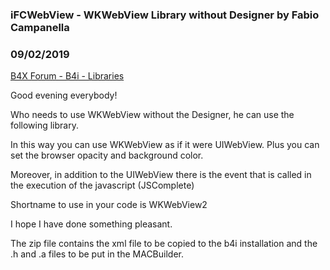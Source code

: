 ### iFCWebView - WKWebView Library without Designer by Fabio Campanella
### 09/02/2019
[B4X Forum - B4i - Libraries](https://www.b4x.com/android/forum/threads/109236/)

Good evening everybody!  
  
Who needs to use WKWebView without the Designer, he can use the following library.  
  
In this way you can use WKWebView as if it were UIWebView. Plus you can set the browser opacity and background color.  
  
Moreover, in addition to the UIWebView there is the event that is called in the execution of the javascript (JSComplete)  
  
Shortname to use in your code is WKWebView2  
  
I hope I have done something pleasant.  
  
The zip file contains the xml file to be copied to the b4i installation and the .h and .a files to be put in the MACBuilder.